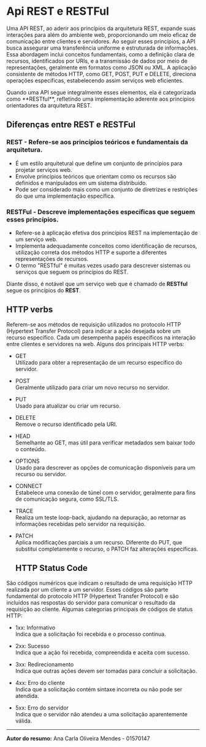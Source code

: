  # Api REST e RESTFul

   <p>Uma API REST, ao aderir aos princípios da arquitetura REST, expande suas interações para além do ambiente web, proporcionando um meio eficaz de comunicação entre clientes e servidores. Ao seguir esses princípios, a API busca assegurar uma transferência uniforme e estruturada de informações. Essa abordagem inclui conceitos fundamentais, como a definição clara de recursos, identificados por URIs, e a transmissão de dados por meio de representações, geralmente em formatos como JSON ou XML. A aplicação consistente de métodos HTTP, como GET, POST, PUT e DELETE, direciona operações específicas, estabelecendo assim serviços web eficientes.</p>
    
<p>Quando uma API segue integralmente esses elementos, ela é categorizada como **RESTful**, refletindo uma implementação aderente aos princípios orientadores da arquitetura REST.</p>
 
## Diferenças entre REST e RESTFul

### REST -  Refere-se aos princípios teóricos e fundamentais da arquitetura.

- É um estilo arquitetural que define um conjunto de princípios para projetar serviços web.
- Envolve princípios teóricos que orientam como os recursos são definidos e manipulados em um sistema distribuído.
- Pode ser considerado mais como um conjunto de diretrizes e restrições do que uma implementação específica.

### RESTFul - Descreve implementações específicas que seguem esses princípios.

- Refere-se à aplicação efetiva dos princípios REST na implementação de um serviço web.
- Implementa adequadamente conceitos como identificação de recursos, utilização correta dos métodos HTTP e suporte a diferentes representações de recursos.
- O termo "RESTful" é muitas vezes usado para descrever sistemas ou serviços que seguem os princípios do REST.

Diante disso, é notável que um serviço web que é chamado de **RESTful** segue os princípios do **REST**.

  ## HTTP verbs

  <p>Referem-se aos métodos de requisição utilizados no protocolo HTTP (Hypertext Transfer Protocol) para indicar a ação desejada sobre um recurso específico. Cada um desempenha papéis específicos na interação entre clientes e servidores na web. Alguns dos principais HTTP verbs:</p>

- <p>GET<br>
  Utilizado para obter a representação de um recurso específico do servidor.</p>

- <p>POST<br>
   Geralmente utilizado para criar um novo recurso no servidor.</p>
   
- <p>PUT<br>
   Usado para atualizar ou criar um recurso.</p>

- <p>DELETE<br>
    Remove o recurso identificado pela URI.</p>

- <p>HEAD<br>
     Semelhante ao GET, mas útil para verificar metadados sem baixar todo o conteúdo.</p>

- <p>OPTIONS<br>
     Usado para descrever as opções de comunicação disponíveis para um recurso ou servidor.</p>

- <p>CONNECT<br>
     Estabelece uma conexão de túnel com o servidor, geralmente para fins de comunicação segura, como SSL/TLS.</p>

- <p>TRACE<br>
     Realiza um teste loop-back, ajudando na depuração, ao retornar as informações recebidas pelo servidor na requisição.</p>

- <p>PATCH<br>
   Aplica modificações parciais a um recurso. Diferente do PUT, que substitui completamente o recurso, o PATCH faz alterações específicas.</p>

     ## HTTP Status Code
  
<p>São códigos numéricos que indicam o resultado de uma requisição HTTP realizada por um cliente a um servidor. Esses códigos são parte fundamental do protocolo HTTP (Hypertext Transfer Protocol) e são incluídos nas respostas do servidor para comunicar o resultado da requisição ao cliente. Algumas categorias principais de códigos de status HTTP:</p>

- <p>1xx: Informativo<br>
   Indica que a solicitação foi recebida e o processo continua.</p>

- <p>2xx: Sucesso<br>
   Indica que a ação foi recebida, compreendida e aceita com sucesso.</p>

- <p>3xx: Redirecionamento<br>
   Indica que outras ações devem ser tomadas para concluir a solicitação.</p>

- <p>4xx: Erro do cliente<br>
   Indica que a solicitação contém sintaxe incorreta ou não pode ser atendida.</p>

- <p>5xx: Erro do servidor<br>
    Indica que o servidor não atendeu a uma solicitação aparentemente válida.</p>

 ---

 **Autor do resumo:**  Ana Carla Oliveira Mendes - 01570147



  

    

    
    
